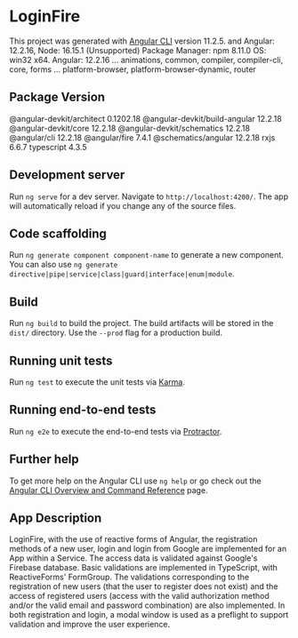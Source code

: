 # LoginFire

This project was generated with [Angular CLI](https://github.com/angular/angular-cli) version 11.2.5. and Angular: 12.2.16, Node: 16.15.1 (Unsupported)
Package Manager: npm 8.11.0 OS: win32 x64. 
Angular: 12.2.16
... animations, common, compiler, compiler-cli, core, forms
... platform-browser, platform-browser-dynamic, router

Package                         Version
---------------------------------------------------------
@angular-devkit/architect       0.1202.18
@angular-devkit/build-angular   12.2.18
@angular-devkit/core            12.2.18
@angular-devkit/schematics      12.2.18
@angular/cli                    12.2.18
@angular/fire                   7.4.1
@schematics/angular             12.2.18
rxjs                            6.6.7
typescript                      4.3.5


## Development server

Run `ng serve` for a dev server. Navigate to `http://localhost:4200/`. The app will automatically reload if you change any of the source files.

## Code scaffolding

Run `ng generate component component-name` to generate a new component. You can also use `ng generate directive|pipe|service|class|guard|interface|enum|module`.

## Build

Run `ng build` to build the project. The build artifacts will be stored in the `dist/` directory. Use the `--prod` flag for a production build.

## Running unit tests

Run `ng test` to execute the unit tests via [Karma](https://karma-runner.github.io).

## Running end-to-end tests

Run `ng e2e` to execute the end-to-end tests via [Protractor](http://www.protractortest.org/).

## Further help

To get more help on the Angular CLI use `ng help` or go check out the [Angular CLI Overview and Command Reference](https://angular.io/cli) page.

## App Description
LoginFire, with the use of reactive forms of Angular, the registration methods of a new user, login and login from Google are implemented for an App within a Service. The access data is validated against Google's Firebase database. Basic validations are implemented in TypeScript, with ReactiveForms' FormGroup. The validations corresponding to the registration of new users (that the user to register does not exist) and the access of registered users (access with the valid authorization method and/or the valid email and password combination) are also implemented. In both registration and login, a modal window is used as a preflight to support validation and improve the user experience.
